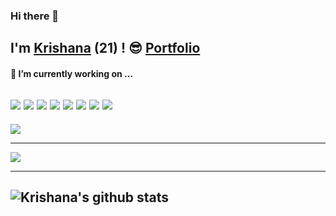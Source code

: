 ### Hi there 👋
I'm [Krishana](https://krishana18kumar.github.io/Resume/) (21) ! :sunglasses:
<a href="https://krishana18kumar.github.io/Resume/">
 Portfolio 
 </a>
----

#### 🔭 I’m currently working on ...
<a src="https://www.javascript.com/"><img src="https://img.icons8.com/color/48/000000/javascript.png"/></a>
<a src="https://reactjs.org/"><img src="https://img.icons8.com/color/48/000000/react-native.png"/></a>
<a src="https://nodejs.org/"><img src="https://img.icons8.com/color/48/000000/nodejs.png"/></a>
<a src="https://www.mongodb.com/"><img src="https://img.icons8.com/color/48/000000/mongodb.png"/></a>
<a src="https://getbootstrap.com/"><img src="https://img.icons8.com/color/48/000000/bootstrap.png"/></a>
<a src="https://github.com/"><img src="https://img.icons8.com/color/48/000000/github--v1.png"/></a>
<a src="https://www.w3schools.com/css/"><img src="https://img.icons8.com/color/48/000000/css3.png"/></a>
<a src="https://www.w3schools.com/html/"><img src="https://img.icons8.com/color/48/000000/html-5.png"/></a>
----

<a href="https://github.com/krishana18kumar">
  <img src="https://komarev.com/ghpvc/?username=krishana18kumar&style=flat-square" />
 </a>

---

<a href="https://github.com/krishana18kumar">
  <img src="https://github-readme-stats.vercel.app/api/top-langs/?username=krishana18kumar&layout=compact" />
</a>

----

![Krishana's github stats](https://github-readme-stats.vercel.app/api?username=krishana18kumar&show_icons=true)
----
